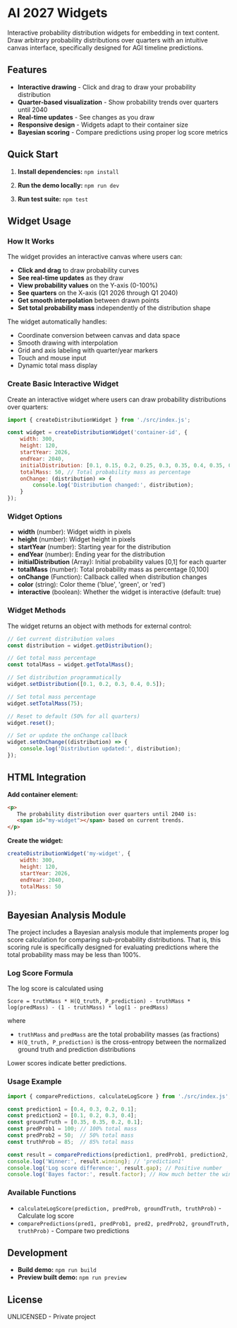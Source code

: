 # AI 2027 Widgets

Interactive probability distribution widgets for embedding in text content.
Draw arbitrary probability distributions over quarters with an intuitive canvas
interface, specifically designed for AGI timeline predictions.

## Features

- **Interactive drawing** - Click and drag to draw your probability
  distribution
- **Quarter-based visualization** - Show probability trends over quarters until
  2040
- **Real-time updates** - See changes as you draw
- **Responsive design** - Widgets adapt to their container size
- **Bayesian scoring** - Compare predictions using proper log score metrics

## Quick Start

1. **Install dependencies:** `npm install`

2. **Run the demo locally:** `npm run dev`

3. **Run test suite:** `npm test`

## Widget Usage

### How It Works

The widget provides an interactive canvas where users can:

- **Click and drag** to draw probability curves
- **See real-time updates** as they draw
- **View probability values** on the Y-axis (0-100%)
- **See quarters** on the X-axis (Q1 2026 through Q1 2040)
- **Get smooth interpolation** between drawn points
- **Set total probability mass** independently of the distribution shape

The widget automatically handles:
- Coordinate conversion between canvas and data space
- Smooth drawing with interpolation
- Grid and axis labeling with quarter/year markers
- Touch and mouse input
- Dynamic total mass display

### Create Basic Interactive Widget

Create an interactive widget where users can draw probability distributions
over quarters:

```javascript
import { createDistributionWidget } from './src/index.js';

const widget = createDistributionWidget('container-id', {
    width: 300,
    height: 120,
    startYear: 2026,
    endYear: 2040,
    initialDistribution: [0.1, 0.15, 0.2, 0.25, 0.3, 0.35, 0.4, 0.35, 0.3, 0.25, 0.2],
    totalMass: 50, // Total probability mass as percentage
    onChange: (distribution) => {
        console.log('Distribution changed:', distribution);
    }
});
```

### Widget Options

- **width** (number): Widget width in pixels
- **height** (number): Widget height in pixels  
- **startYear** (number): Starting year for the distribution
- **endYear** (number): Ending year for the distribution
- **initialDistribution** (Array<number>): Initial probability values [0,1] for
  each quarter
- **totalMass** (number): Total probability mass as percentage [0,100]
- **onChange** (Function): Callback called when distribution changes
- **color** (string): Color theme ('blue', 'green', or 'red')
- **interactive** (boolean): Whether the widget is interactive (default: true)

### Widget Methods

The widget returns an object with methods for external control:

```javascript
// Get current distribution values
const distribution = widget.getDistribution();

// Get total mass percentage
const totalMass = widget.getTotalMass();

// Set distribution programmatically
widget.setDistribution([0.1, 0.2, 0.3, 0.4, 0.5]);

// Set total mass percentage
widget.setTotalMass(75);

// Reset to default (50% for all quarters)
widget.reset();

// Set or update the onChange callback
widget.setOnChange((distribution) => {
    console.log('Distribution updated:', distribution);
});
```

## HTML Integration

**Add container element:**
   ```html
   <p>
      The probability distribution over quarters until 2040 is: 
      <span id="my-widget"></span> based on current trends.
   </p>
   ```

**Create the widget:**
   ```javascript
   createDistributionWidget('my-widget', {
       width: 300,
       height: 120,
       startYear: 2026,
       endYear: 2040,
       totalMass: 50
   });
   ```

## Bayesian Analysis Module

The project includes a Bayesian analysis module that implements proper log
score calculation for comparing sub-probability distributions. That is, this
scoring rule is specifically designed for evaluating predictions where the
total probability mass may be less than 100%.

### Log Score Formula

The log score is calculated using

```
Score = truthMass * H(Q_truth, P_prediction) - truthMass * log(predMass) - (1 - truthMass) * log(1 - predMass)
```

where
- `truthMass` and `predMass` are the total probability masses (as fractions)
- `H(Q_truth, P_prediction)` is the cross-entropy between the normalized ground
  truth and prediction distributions

Lower scores indicate better predictions.

### Usage Example

```javascript
import { comparePredictions, calculateLogScore } from './src/index.js';

const prediction1 = [0.4, 0.3, 0.2, 0.1];
const prediction2 = [0.1, 0.2, 0.3, 0.4];
const groundTruth = [0.35, 0.35, 0.2, 0.1];
const predProb1 = 100; // 100% total mass
const predProb2 = 50;  // 50% total mass
const truthProb = 85;  // 85% total mass

const result = comparePredictions(prediction1, predProb1, prediction2, predProb2, groundTruth, truthProb);
console.log('Winner:', result.winning); // 'prediction1'
console.log('Log score difference:', result.gap); // Positive number
console.log('Bayes factor:', result.factor); // How much better the winner is
```

### Available Functions

- `calculateLogScore(prediction, predProb, groundTruth, truthProb)` - Calculate
  log score
- `comparePredictions(pred1, predProb1, pred2, predProb2, groundTruth,
  truthProb)` - Compare two predictions

## Development

- **Build demo:** `npm run build`
- **Preview built demo:** `npm run preview`

## License

UNLICENSED - Private project
